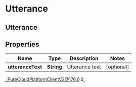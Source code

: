 # Utterance

## Utterance

## Properties

|Name | Type | Description | Notes|
|------------ | ------------- | ------------- | -------------|
| **utteranceText** | **String** | Utterance text | [optional] |



_PureCloudPlatformClientV2@176.0.0_
